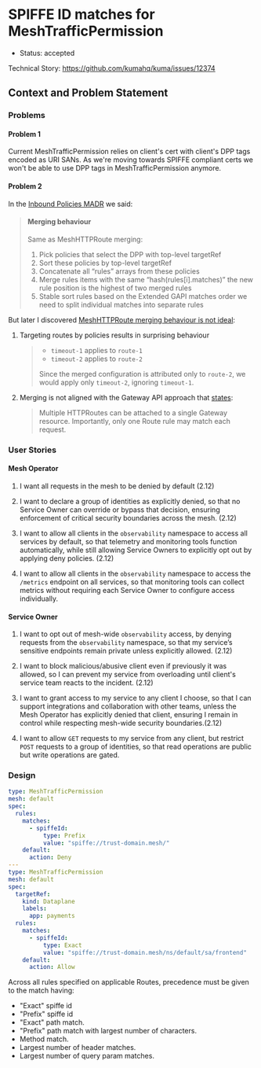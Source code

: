 # SPIFFE ID matches for MeshTrafficPermission

* Status: accepted

Technical Story: https://github.com/kumahq/kuma/issues/12374

## Context and Problem Statement

### Problems

#### Problem 1

Current MeshTrafficPermission relies on client's cert with client's DPP tags encoded as URI SANs.
As we're moving towards SPIFFE compliant certs we won't be able to use DPP tags in MeshTrafficPermission anymore.

#### Problem 2

In the [Inbound Policies MADR](https://docs.google.com/document/d/1tdIOVVYObHbGKX1AFhbPH3ZQKYvpQG-2s6ShHSECaXM) we said:

> #### Merging behaviour
> Same as MeshHTTPRoute merging:
> 1. Pick policies that select the DPP with top-level targetRef
> 2. Sort these policies by top-level targetRef
> 3. Concatenate all “rules” arrays from these policies
> 4. Merge rules items with the same “hash(rules[i].matches)”
> the new rule position is the highest of two merged rules
> 5. Stable sort rules based on the Extended GAPI matches order
> we need to split individual matches into separate rules

But later I discovered [MeshHTTPRoute merging behaviour is not ideal](https://github.com/kumahq/kuma/issues/13440):

1. Targeting routes by policies results in surprising behaviour

    > * `timeout-1` applies to `route-1`
    > * `timeout-2` applies to `route-2`
    > 
    > Since the merged configuration is attributed only to `route-2`, we would apply only `timeout-2`, ignoring `timeout-1`.

2. Merging is not aligned with the Gateway API approach that [states](https://gateway-api.sigs.k8s.io/api-types/httproute/#merging):
    > Multiple HTTPRoutes can be attached to a single Gateway resource. Importantly, only one Route rule may match each request.

### User Stories

#### Mesh Operator

1. I want all requests in the mesh to be denied by default (2.12)

2. I want to declare a group of identities as explicitly denied,
   so that no Service Owner can override or bypass that decision,
   ensuring enforcement of critical security boundaries across the mesh. (2.12)

3. I want to allow all clients in the `observability` namespace to access all services by default,
   so that telemetry and monitoring tools function automatically,
   while still allowing Service Owners to explicitly opt out by applying deny policies. (2.12)

4. I want to allow all clients in the `observability` namespace to access the `/metrics` endpoint on all services,
   so that monitoring tools can collect metrics without requiring each Service Owner to configure access individually.

#### Service Owner

1. I want to opt out of mesh-wide `observability` access,
   by denying requests from the `observability` namespace,
   so that my service’s sensitive endpoints remain private unless explicitly allowed. (2.12)

2. I want to block malicious/abusive client even if previously it was allowed,
   so I can prevent my service from overloading until client's service team reacts to the incident. (2.12)

3. I want to grant access to my service to any client I choose,
   so that I can support integrations and collaboration with other teams,
   unless the Mesh Operator has explicitly denied that client,
   ensuring I remain in control while respecting mesh-wide security boundaries.(2.12)

4. I want to allow `GET` requests to my service from any client, but restrict `POST` requests to a group of identities,
   so that read operations are public but write operations are gated.

### Design

```yaml
type: MeshTrafficPermission
mesh: default
spec:
  rules:
    matches:
      - spiffeId:
          type: Prefix
          value: "spiffe://trust-domain.mesh/"
    default:
      action: Deny
---
type: MeshTrafficPermission
mesh: default
spec:
  targetRef:
    kind: Dataplane
    labels:
      app: payments
  rules:
    matches:
      - spiffeId:
          type: Exact
          value: "spiffe://trust-domain.mesh/ns/default/sa/frontend"
    default:
      action: Allow
```

Across all rules specified on applicable Routes, precedence must be given to the match having:
* "Exact" spiffe id
* "Prefix" spiffe id
* "Exact" path match.
* "Prefix" path match with largest number of characters.
* Method match.
* Largest number of header matches.
* Largest number of query param matches.

